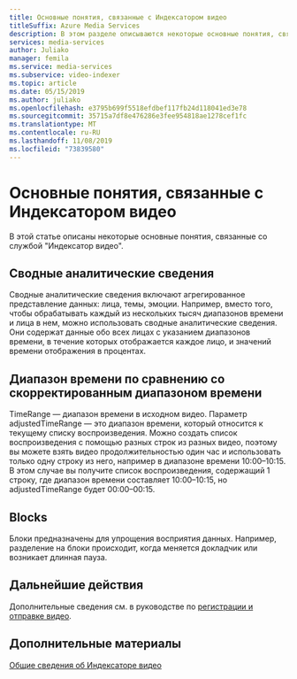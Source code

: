 ```yaml
---
title: Основные понятия, связанные с Индексатором видео
titleSuffix: Azure Media Services
description: В этом разделе описываются некоторые основные понятия, связанные со службой "Индексатор видео".
services: media-services
author: Juliako
manager: femila
ms.service: media-services
ms.subservice: video-indexer
ms.topic: article
ms.date: 05/15/2019
ms.author: juliako
ms.openlocfilehash: e3795b699f5518efdbef117fb24d118041ed3e78
ms.sourcegitcommit: 35715a7df8e476286e3fee954818ae1278cef1fc
ms.translationtype: MT
ms.contentlocale: ru-RU
ms.lasthandoff: 11/08/2019
ms.locfileid: "73839580"
---
```

# <a name="video-indexer-concepts"></a>Основные понятия, связанные с Индексатором видео
 
В этой статье описаны некоторые основные понятия, связанные со службой "Индексатор видео".
    
## <a name="summarized-insights"></a>Сводные аналитические сведения

Сводные аналитические сведения включают агрегированное представление данных: лица, темы, эмоции. Например, вместо того, чтобы обрабатывать каждый из нескольких тысяч диапазонов времени и лица в нем, можно использовать сводные аналитические сведения. Они содержат данные обо всех лицах с указанием диапазонов времени, в течение которых отображается каждое лицо, и значений времени отображения в процентах.

## <a name="time-range-vs-adjusted-time-range"></a>Диапазон времени по сравнению со скорректированным диапазоном времени

TimeRange — диапазон времени в исходном видео. Параметр adjustedTimeRange — это диапазон времени, который относится к текущему списку воспроизведения. Можно создать список воспроизведения с помощью разных строк из разных видео, поэтому вы можете взять видео продолжительностью один час и использовать только одну строку из него, например в диапазоне времени 10:00–10:15. В этом случае вы получите список воспроизведения, содержащий 1 строку, где диапазон времени составляет 10:00–10:15, но adjustedTimeRange будет 00:00–00:15.
 
## <a name="blocks"></a>Blocks

Блоки предназначены для упрощения восприятия данных. Например, разделение на блоки происходит, когда меняется докладчик или возникает длинная пауза.

## <a name="next-steps"></a>Дальнейшие действия

Дополнительные сведения см. в руководстве по [регистрации и отправке видео](video-indexer-get-started.md).

## <a name="see-also"></a>Дополнительные материалы

[Общие сведения об Индексаторе видео](video-indexer-overview.md)
